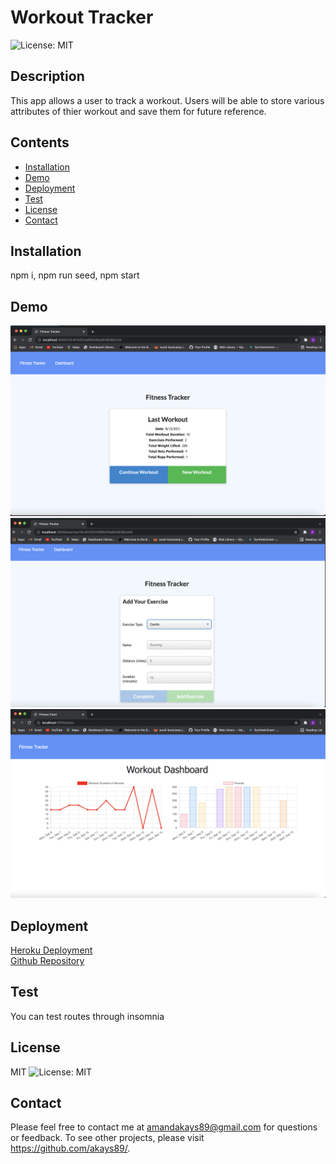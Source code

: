 
# Workout Tracker
![License: MIT](https://img.shields.io/badge/License-MIT-yellow.svg)
## Description
This app allows a user to track a workout. Users will be able to store various attributes of thier workout and save them for future reference.
## Contents
* [Installation](#Installation)
* [Demo](#Demo)
* [Deployment](#Deployment)
* [Test](#Test)
* [License](#License)
* [Contact](#Questions?)
## Installation
 npm i, npm run seed, npm start
 ## Demo
 <img src = 'https://github.com/akays89/workoutTracker/blob/master/assets/Screen%20Shot%2020121-09-15%20at%203.08.42%20PM.png'/>
 <img src = 'https://github.com/akays89/workoutTracker/blob/master/assets/Screen%20Shot%2020221-09-15%20at%203.09.18%20PM.png'/>
 <img src = 'https://github.com/akays89/workoutTracker/blob/master/assets/Screen%20Shot%2020321-09-15%20at%203.10.04%20PM.png'/>
 
## Deployment
<a href="https://infinite-crag-42548.herokuapp.com"> Heroku Deployment </a>
<br>
<a href="https://github.com/akays89/workoutTracker"> Github Repository </a> 

## Test
You can test routes through insomnia
## License
MIT
![License: MIT](https://img.shields.io/badge/License-MIT-yellow.svg)
## Contact
Please feel free to contact me at amandakays89@gmail.com for questions or feedback. 
To see other projects, please visit https://github.com/akays89/.
